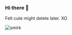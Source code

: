 ### Hi there 👋

Felt cute might delete later. XO

![smirk](https://media2.giphy.com/media/44b1ABtsG7VTy/giphy.gif?cid=ecf05e4760a9cf4a01a50d832d90003652509d1909070225&rid=giphy.gif)
